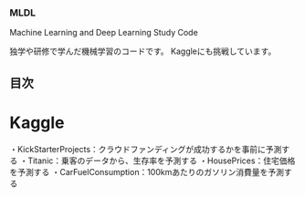 ### MLDL
Machine Learning and Deep Learning Study Code

独学や研修で学んだ機械学習のコードです。
Kaggleにも挑戦しています。

## 目次

# Kaggle
・KickStarterProjects：クラウドファンディングが成功するかを事前に予測する
・Titanic：乗客のデータから、生存率を予測する
・HousePrices：住宅価格を予測する
・CarFuelConsumption：100kmあたりのガソリン消費量を予測する

